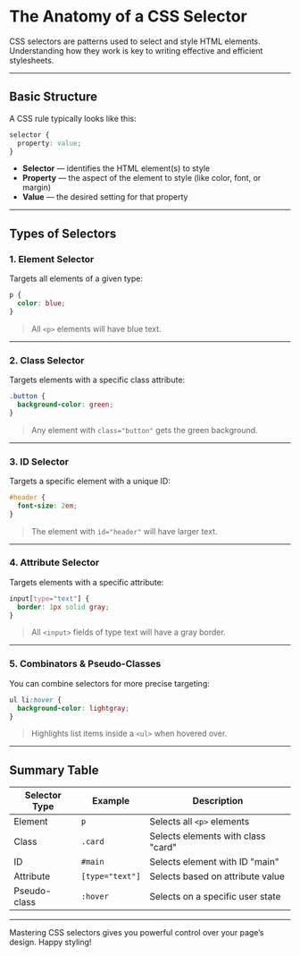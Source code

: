 # The Anatomy of a CSS Selector

CSS selectors are patterns used to select and style HTML elements. Understanding how they work is key to writing effective and efficient stylesheets.

---

## Basic Structure

A CSS rule typically looks like this:

```css
selector {
  property: value;
}
```

- **Selector** — identifies the HTML element(s) to style
- **Property** — the aspect of the element to style (like color, font, or margin)
- **Value** — the desired setting for that property

---

## Types of Selectors

### 1. **Element Selector**

Targets all elements of a given type:

```css
p {
  color: blue;
}
```

> All `<p>` elements will have blue text.

---

### 2. **Class Selector**

Targets elements with a specific class attribute:

```css
.button {
  background-color: green;
}
```

> Any element with `class="button"` gets the green background.

---

### 3. **ID Selector**

Targets a specific element with a unique ID:

```css
#header {
  font-size: 2em;
}
```

> The element with `id="header"` will have larger text.

---

### 4. **Attribute Selector**

Targets elements with a specific attribute:

```css
input[type="text"] {
  border: 1px solid gray;
}
```

> All `<input>` fields of type text will have a gray border.

---

### 5. **Combinators & Pseudo-Classes**

You can combine selectors for more precise targeting:

```css
ul li:hover {
  background-color: lightgray;
}
```

> Highlights list items inside a `<ul>` when hovered over.

---

## Summary Table

| Selector Type | Example        | Description                          |
|---------------|----------------|--------------------------------------|
| Element       | `p`            | Selects all `<p>` elements           |
| Class         | `.card`        | Selects elements with class "card"   |
| ID            | `#main`        | Selects element with ID "main"       |
| Attribute     | `[type="text"]`| Selects based on attribute value     |
| Pseudo-class  | `:hover`       | Selects on a specific user state     |

---

Mastering CSS selectors gives you powerful control over your page’s design. Happy styling! 